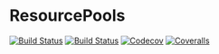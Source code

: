 # ResourcePools

[![Build Status](https://travis-ci.com/IHPSystems/ResourcePools.jl.svg?branch=master)](https://travis-ci.com/IHPSystems/ResourcePools.jl)
[![Build Status](https://ci.appveyor.com/api/projects/status/github/IHPSystems/ResourcePools.jl?svg=true)](https://ci.appveyor.com/project/IHPSystems/ResourcePools-jl)
[![Codecov](https://codecov.io/gh/IHPSystems/ResourcePools.jl/branch/master/graph/badge.svg)](https://codecov.io/gh/IHPSystems/ResourcePools.jl)
[![Coveralls](https://coveralls.io/repos/github/IHPSystems/ResourcePools.jl/badge.svg?branch=master)](https://coveralls.io/github/IHPSystems/ResourcePools.jl?branch=master)
